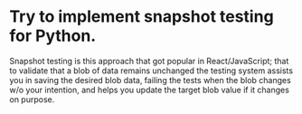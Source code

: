 Try to implement snapshot testing for Python.
=============================================

Snapshot testing is this approach that got popular in React/JavaScript; that to validate that a blob of data remains unchanged the testing system assists you in saving the desired blob data, failing the tests when the blob changes w/o your intention, and helps you update the target blob value if it changes on purpose.
